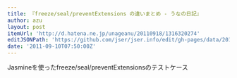 ```yaml
---
title: 『freeze/seal/preventExtensions の違いまとめ - うなの日記』
author: azu
layout: post
itemUrl: 'http://d.hatena.ne.jp/unageanu/20110918/1316320274'
editJSONPath: 'https://github.com/jser/jser.info/edit/gh-pages/data/2011/09/index.json'
date: '2011-09-10T07:50:00Z'
---
```

Jasmineを使ったfreeze/seal/preventExtensionsのテストケース
